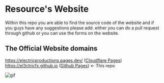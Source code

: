 # Resource's Website

Within this repo you are able to find the source code of the website and if you guys have any suggestions please add. either you can do a pull request through github or you can use the forms on the website.

## The Official Website domains

https://electricproductions.pages.dev/ (<a href="https://electricproductions.pages.dev/">Cloudflare Pages</a>) <br>
https://el3ctricfx.github.io (<a href="https://el3ctricfx.github.io">Github Pages</a>) <- This repo


![gif](https://github.com/user-attachments/assets/5ec2f388-9951-4f1c-a407-b5e75edee26c)



